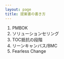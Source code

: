 ```yaml
---
layout: page
title: 提案書の書き方
---
```


1. PMBOK
2. ソリューションセリング
3. TOC抵抗の段階
4. リーンキャンバス/BMC
5. Fearless Change

